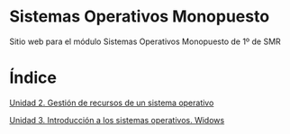 # Sistemas Operativos Monopuesto

Sitio web para el módulo Sistemas Operativos Monopuesto de 1º de SMR

# Índice

[Unidad 2. Gestión de recursos de un sistema operativo](U2/u2.md)

[Unidad 3. Introducción a los sistemas operativos. Widows](U3/unidad3.md) 
